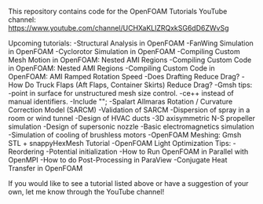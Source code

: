 This repository contains code for the OpenFOAM Tutorials YouTube channel: https://www.youtube.com/channel/UCHXaKLlZRQxkSG6dD6ZWvSg

Upcoming tutorials:
-Structural Analysis in OpenFOAM
-FanWing Simulation in OpenFOAM
-Cyclorotor Simulation in OpenFOAM
-Compiling Custom Mesh Motion in OpenFOAM: Nested AMI Regions
-Compiling Custom Code in OpenFOAM: Nested AMI Regions
-Compiling Custom Code in OpenFOAM: AMI Ramped Rotation Speed
-Does Drafting Reduce Drag?
-How Do Truck Flaps (Aft Flaps, Container Skirts) Reduce Drag?
-Gmsh tips:
	-point in surface for unstructured mesh size control.
	-ce++ instead of manual identifiers.
	-Include "";
-Spalart Allmaras Rotation / Curvature Correction Model (SARCM)
-Validation of SARCM
-Dispersion of spray in a room or wind tunnel
-Design of HVAC ducts
-3D axisymmetric N-S propeller simulation
-Design of supersonic nozzle
-Basic electromagnetics simulation
-Simulation of cooling of brushless motors
-OpenFOAM Meshing: Gmsh STL + snappyHexMesh Tutorial
-OpenFOAM Light Optimization Tips:
	-Reordering
	-Potential initialization
-How to Run OpenFOAM in Parallel with OpenMPI
-How to do Post-Processing in ParaView
-Conjugate Heat Transfer in OpenFOAM

If you would like to see a tutorial listed above or have a suggestion of your own, let me know through the YouTube channel!
